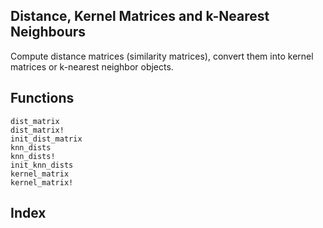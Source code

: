 ## Distance, Kernel Matrices and k-Nearest Neighbours 

Compute distance matrices (similarity matrices), convert them into kernel matrices or k-nearest neighbor objects.


## Functions

```@docs
dist_matrix
dist_matrix!
init_dist_matrix
knn_dists
knn_dists!
init_knn_dists
kernel_matrix
kernel_matrix!
```

## Index

```@index
```